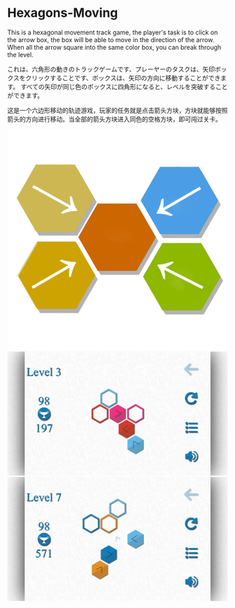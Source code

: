 # Hexagons-Moving

This is a hexagonal movement track game, the player's task is to click on the arrow box, the box will be able to move in the direction of the arrow. When all the arrow square into the same color box, you can break through the level.

これは、六角形の動きのトラックゲームです、プレーヤーのタスクは、矢印ボックスをクリックすることです、ボックスは、矢印の方向に移動することができます。 すべての矢印が同じ色のボックスに四角形になると、レベルを突破することができます。

这是一个六边形移动的轨迹游戏，玩家的任务就是点击箭头方块，方块就能够按照箭头的方向进行移动。当全部的箭头方块进入同色的空格方块，即可闯过关卡。

![Alt text](https://github.com/GoDaie/Hexagons-Moving/raw/master/hexagons.png)
![Alt text](https://github.com/GoDaie/Hexagons-Moving/raw/master/4B4E02764263EDC640269921FB97C4DA.png)
![Alt text](https://github.com/GoDaie/Hexagons-Moving/raw/master/D319855D650670656494D50AE0A137DA.png)
